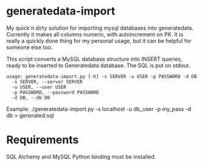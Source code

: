 generatedata-import
===================

My quick'n dirty solution for importing mysql databases into generatedata.
Currently it makes all columns numeric, with autoincrement on PK. It is really a quickly done thing for my personal usage, but it can be helpful for someone else too.

This script converts a MySQL database structure into INSERT queries, ready to be inserted to Generatedata database. The SQL is put on stdout.

    usage: generatedata-import.py [-h] -s SERVER -u USER -p PASSWORD -d DB
      -s SERVER, --server SERVER
      -u USER, --user USER
      -p PASSWORD, --password PASSWORD
  	  -d DB, --db DB

Example:
    ./generatedata-import.py -s localhost -u db_user -p my_pass -d db > generated.sql


Requirements
============
SQL Alchemy and MySQL Python binding must be installed.
